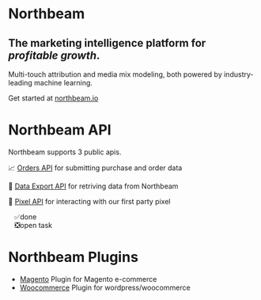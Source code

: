 # Northbeam

## The marketing intelligence platform for *profitable growth*.

Multi-touch attribution and media mix modeling, both powered by industry-leading machine learning.

Get started at [northbeam.io](https://www.northbeam.io/)

# Northbeam API
Northbeam supports 3 public apis.

:chart_with_upwards_trend: [Orders API](https://northbeam-orders-api.readme.io/) for submitting purchase and order data

:articulated_lorry: [Data Export API](https://northbeam-data-export.readme.io/docs) for retriving data from Northbeam

:telescope: [Pixel API](https://northbeam-pixel-api.readme.io/docs) for interacting with our first party pixel
 


<ul>
<li style="list-style-type: '✅'">done
<li style="list-style-type: '❎'">open task
</ul>

# Northbeam Plugins

- [Magento](https://github.com/north-beam/magento) Plugin for Magento e-commerce
- [Woocommerce](https://dashboard.northbeam.io) Plugin for wordpress/woocommerce
